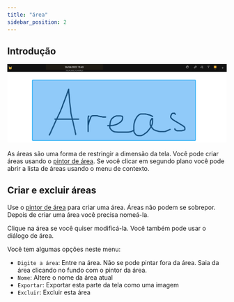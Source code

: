 ```yaml
---
title: "área"
sidebar_position: 2
---
```


## Introdução

![área](area.png)

As áreas são uma forma de restringir a dimensão da tela. Você pode criar áreas usando o [pintor de área](tools/area.md). Se você clicar em segundo plano você pode abrir a lista de áreas usando o menu de contexto.

## Criar e excluir áreas

Use o [pintor de área](tools/area.md) para criar uma área. Áreas não podem se sobrepor. Depois de criar uma área você precisa nomeá-la.

Clique na área se você quiser modificá-la. Você também pode usar o diálogo de área.

Você tem algumas opções neste menu:

* `Digite a área`: Entre na área. Não se pode pintar fora da área. Saia da área clicando no fundo com o pintor da área.
* `Nome`: Altere o nome da área atual
* `Exportar`: Exportar esta parte da tela como uma imagem
* `Excluir`: Excluir esta área
